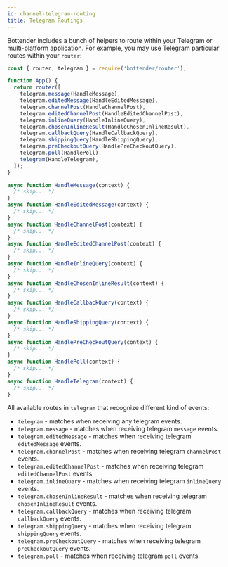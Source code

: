 ```yaml
---
id: channel-telegram-routing
title: Telegram Routings
---
```


Bottender includes a bunch of helpers to route within your Telegram or multi-platform application. For example, you may use Telegram particular routes within your `router`:

```js
const { router, telegram } = require('bottender/router');

function App() {
  return router([
    telegram.message(HandleMessage),
    telegram.editedMessage(HandleEditedMessage),
    telegram.channelPost(HandleChannelPost),
    telegram.editedChannelPost(HandleEditedChannelPost),
    telegram.inlineQuery(HandleInlineQuery),
    telegram.chosenInlineResult(HandleChosenInlineResult),
    telegram.callbackQuery(HandleCallbackQuery),
    telegram.shippingQuery(HandleShippingQuery),
    telegram.preCheckoutQuery(HandlePreCheckoutQuery),
    telegram.poll(HandlePoll),
    telegram(HandleTelegram),
  ]);
}

async function HandleMessage(context) {
  /* skip... */
}
async function HandleEditedMessage(context) {
  /* skip... */
}
async function HandleChannelPost(context) {
  /* skip... */
}
async function HandleEditedChannelPost(context) {
  /* skip... */
}
async function HandleInlineQuery(context) {
  /* skip... */
}
async function HandleChosenInlineResult(context) {
  /* skip... */
}
async function HandleCallbackQuery(context) {
  /* skip... */
}
async function HandleShippingQuery(context) {
  /* skip... */
}
async function HandlePreCheckoutQuery(context) {
  /* skip... */
}
async function HandlePoll(context) {
  /* skip... */
}
async function HandleTelegram(context) {
  /* skip... */
}
```

All available routes in `telegram` that recognize different kind of events:

- `telegram` - matches when receiving any telegram events.
- `telegram.message` - matches when receiving telegram `message` events.
- `telegram.editedMessage` - matches when receiving telegram `editedMessage` events.
- `telegram.channelPost` - matches when receiving telegram `channelPost` events.
- `telegram.editedChannelPost` - matches when receiving telegram `editedChannelPost` events.
- `telegram.inlineQuery` - matches when receiving telegram `inlineQuery` events.
- `telegram.chosenInlineResult` - matches when receiving telegram `chosenInlineResult` events.
- `telegram.callbackQuery` - matches when receiving telegram `callbackQuery` events.
- `telegram.shippingQuery` - matches when receiving telegram `shippingQuery` events.
- `telegram.preCheckoutQuery` - matches when receiving telegram `preCheckoutQuery` events.
- `telegram.poll` - matches when receiving telegram `poll` events.
